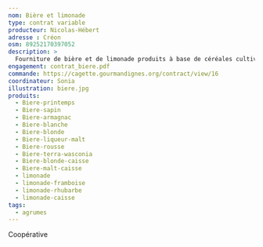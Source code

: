 ```yaml
---
nom: Bière et limonade
type: contrat variable
producteur: Nicolas-Hébert
adresse : Créon
osm: 89252170397052
description: >
  Fourniture de bière et de limonade produits à base de céréales cultivées par Nicolas et brassées localement.
engagement: contrat_biere.pdf
commande: https://cagette.gourmandignes.org/contract/view/16
coordinateur: Sonia
illustration: biere.jpg
produits:
  - Biere-printemps
  - Biere-sapin
  - Biere-armagnac
  - Biere-blanche
  - Biere-blonde
  - Biere-liqueur-malt
  - Biere-rousse
  - Biere-terra-wasconia 
  - Biere-blonde-caisse
  - Biere-malt-caisse
  - limonade
  - limonade-framboise
  - limonade-rhubarbe
  - limonade-caisse
tags:
  - agrumes
---
```


Coopérative